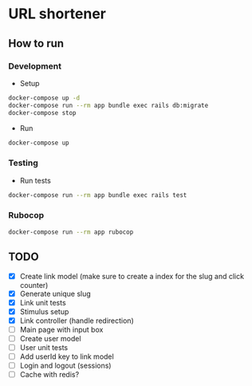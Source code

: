 # URL shortener

## How to run

### Development
- Setup
```bash
docker-compose up -d
docker-compose run --rm app bundle exec rails db:migrate
docker-compose stop
```
- Run
```bash
docker-compose up
```

### Testing
- Run tests
```bash
docker-compose run --rm app bundle exec rails test
```

### Rubocop
```bash
docker-compose run --rm app rubocop 
```

## TODO
- [x] Create link model (make sure to create a index for the slug and click counter)
- [x] Generate unique slug
- [x] Link unit tests
- [x] Stimulus setup
- [x] Link controller (handle redirection)
- [ ] Main page with input box
- [ ] Create user model
- [ ] User unit tests
- [ ] Add userId key to link model
- [ ] Login and logout (sessions)
- [ ] Cache with redis?